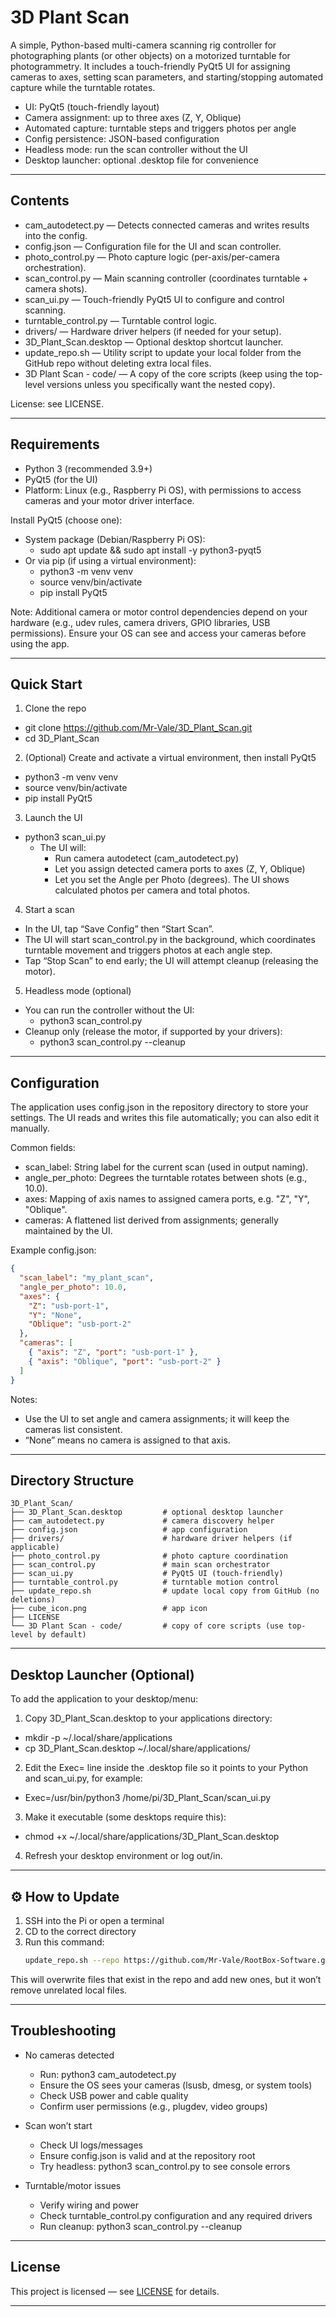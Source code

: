 # 3D Plant Scan

A simple, Python-based multi-camera scanning rig controller for photographing plants (or other objects) on a motorized turntable for photogrammetry. It includes a touch-friendly PyQt5 UI for assigning cameras to axes, setting scan parameters, and starting/stopping automated capture while the turntable rotates.

- UI: PyQt5 (touch-friendly layout)
- Camera assignment: up to three axes (Z, Y, Oblique)
- Automated capture: turntable steps and triggers photos per angle
- Config persistence: JSON-based configuration
- Headless mode: run the scan controller without the UI
- Desktop launcher: optional .desktop file for convenience

---

## Contents

- cam_autodetect.py — Detects connected cameras and writes results into the config.
- config.json — Configuration file for the UI and scan controller.
- photo_control.py — Photo capture logic (per-axis/per-camera orchestration).
- scan_control.py — Main scanning controller (coordinates turntable + camera shots).
- scan_ui.py — Touch-friendly PyQt5 UI to configure and control scanning.
- turntable_control.py — Turntable control logic.
- drivers/ — Hardware driver helpers (if needed for your setup).
- 3D_Plant_Scan.desktop — Optional desktop shortcut launcher.
- update_repo.sh — Utility script to update your local folder from the GitHub repo without deleting extra local files.
- 3D Plant Scan - code/ — A copy of the core scripts (keep using the top-level versions unless you specifically want the nested copy).

License: see LICENSE.

---

## Requirements

- Python 3 (recommended 3.9+)
- PyQt5 (for the UI)
- Platform: Linux (e.g., Raspberry Pi OS), with permissions to access cameras and your motor driver interface.

Install PyQt5 (choose one):
- System package (Debian/Raspberry Pi OS): 
  - sudo apt update && sudo apt install -y python3-pyqt5
- Or via pip (if using a virtual environment):
  - python3 -m venv venv
  - source venv/bin/activate
  - pip install PyQt5

Note: Additional camera or motor control dependencies depend on your hardware (e.g., udev rules, camera drivers, GPIO libraries, USB permissions). Ensure your OS can see and access your cameras before using the app.

---

## Quick Start

1) Clone the repo
- git clone https://github.com/Mr-Vale/3D_Plant_Scan.git
- cd 3D_Plant_Scan

2) (Optional) Create and activate a virtual environment, then install PyQt5
- python3 -m venv venv
- source venv/bin/activate
- pip install PyQt5

3) Launch the UI
- python3 scan_ui.py
  - The UI will:
    - Run camera autodetect (cam_autodetect.py)
    - Let you assign detected camera ports to axes (Z, Y, Oblique)
    - Let you set the Angle per Photo (degrees). The UI shows calculated photos per camera and total photos.

4) Start a scan
- In the UI, tap “Save Config” then “Start Scan”.
- The UI will start scan_control.py in the background, which coordinates turntable movement and triggers photos at each angle step.
- Tap “Stop Scan” to end early; the UI will attempt cleanup (releasing the motor).

5) Headless mode (optional)
- You can run the controller without the UI:
  - python3 scan_control.py
- Cleanup only (release the motor, if supported by your drivers):
  - python3 scan_control.py --cleanup

---

## Configuration

The application uses config.json in the repository directory to store your settings. The UI reads and writes this file automatically; you can also edit it manually.

Common fields:
- scan_label: String label for the current scan (used in output naming).
- angle_per_photo: Degrees the turntable rotates between shots (e.g., 10.0).
- axes: Mapping of axis names to assigned camera ports, e.g. "Z", "Y", "Oblique".
- cameras: A flattened list derived from assignments; generally maintained by the UI.

Example config.json:
```json
{
  "scan_label": "my_plant_scan",
  "angle_per_photo": 10.0,
  "axes": {
    "Z": "usb-port-1",
    "Y": "None",
    "Oblique": "usb-port-2"
  },
  "cameras": [
    { "axis": "Z", "port": "usb-port-1" },
    { "axis": "Oblique", "port": "usb-port-2" }
  ]
}
```

Notes:
- Use the UI to set angle and camera assignments; it will keep the cameras list consistent.
- “None” means no camera is assigned to that axis.

---

## Directory Structure

```
3D_Plant_Scan/
├── 3D_Plant_Scan.desktop         # optional desktop launcher
├── cam_autodetect.py             # camera discovery helper
├── config.json                   # app configuration
├── drivers/                      # hardware driver helpers (if applicable)
├── photo_control.py              # photo capture coordination
├── scan_control.py               # main scan orchestrator
├── scan_ui.py                    # PyQt5 UI (touch-friendly)
├── turntable_control.py          # turntable motion control
├── update_repo.sh                # update local copy from GitHub (no deletions)
├── cube_icon.png                 # app icon
├── LICENSE
└── 3D Plant Scan - code/         # copy of core scripts (use top-level by default)
```

---

## Desktop Launcher (Optional)

To add the application to your desktop/menu:
1) Copy 3D_Plant_Scan.desktop to your applications directory:
- mkdir -p ~/.local/share/applications
- cp 3D_Plant_Scan.desktop ~/.local/share/applications/

2) Edit the Exec= line inside the .desktop file so it points to your Python and scan_ui.py, for example:
- Exec=/usr/bin/python3 /home/pi/3D_Plant_Scan/scan_ui.py

3) Make it executable (some desktops require this):
- chmod +x ~/.local/share/applications/3D_Plant_Scan.desktop

4) Refresh your desktop environment or log out/in.

---

## ⚙️ How to Update

1. SSH into the Pi or open a terminal
2. CD to the correct directory 
3. Run this command:
   ```bash
   update_repo.sh --repo https://github.com/Mr-Vale/RootBox-Software.git --workdir ~/RootBox
   ```

This will overwrite files that exist in the repo and add new ones, but it won’t remove unrelated local files.


---

## Troubleshooting

- No cameras detected
  - Run: python3 cam_autodetect.py
  - Ensure the OS sees your cameras (lsusb, dmesg, or system tools)
  - Check USB power and cable quality
  - Confirm user permissions (e.g., plugdev, video groups)

- Scan won’t start
  - Check UI logs/messages
  - Ensure config.json is valid and at the repository root
  - Try headless: python3 scan_control.py to see console errors

- Turntable/motor issues
  - Verify wiring and power
  - Check turntable_control.py configuration and any required drivers
  - Run cleanup: python3 scan_control.py --cleanup

---

## License

This project is licensed — see [LICENSE](LICENSE) for details.

---

